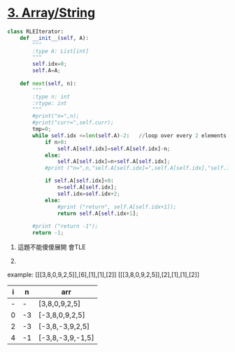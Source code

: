 # [3. Array/String](/arraystring.md)


```python
class RLEIterator:
    def __init__(self, A):
        """
        :type A: List[int]
        """
        self.idx=0;
        self.A=A;
        
    def next(self, n):
        """
        :type n: int
        :rtype: int
        """
        #print("n=",n);
        #print("curr=",self.curr);
        tmp=0;
        while self.idx <=len(self.A)-2:   //loop over every 2 elements
            if n>0:        
                self.A[self.idx]=self.A[self.idx]-n;
            else:
                self.A[self.idx]=n+self.A[self.idx];
            #print ("n=",n,"self.A[self.idx]=",self.A[self.idx],"self.idx=",self.idx);

            if self.A[self.idx]<0:
                n=self.A[self.idx];    
                self.idx=self.idx+2;            
            else:
                #print ("return", self.A[self.idx+1]);
                return self.A[self.idx+1]; 
            
        #print ("return -1");
        return -1;
```

1. 這題不能傻傻展開 會TLE

2. 

example:
[[[3,8,0,9,2,5]],[6],[1],[1],[2]]
[[[3,8,0,9,2,5]],[2],[1],[1],[2]]


i| n| arr| 
--------------|-----|-----| 
-|-|[3,8,0,9,2,5]
0   | -3 |  [-3,8,0,9,2,5]
2    | -3 |  [-3,8,-3,9,2,5]
4  |-1 | [-3,8,-3,9,-1,5]  



